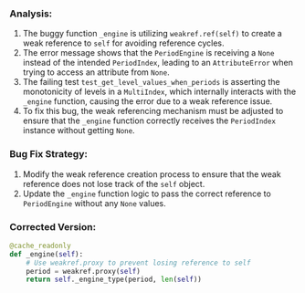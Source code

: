 ### Analysis:
1. The buggy function `_engine` is utilizing `weakref.ref(self)` to create a weak reference to `self` for avoiding reference cycles.
2. The error message shows that the `PeriodEngine` is receiving a `None` instead of the intended `PeriodIndex`, leading to an `AttributeError` when trying to access an attribute from `None`.
3. The failing test `test_get_level_values_when_periods` is asserting the monotonicity of levels in a `MultiIndex`, which internally interacts with the `_engine` function, causing the error due to a weak reference issue.
4. To fix this bug, the weak referencing mechanism must be adjusted to ensure that the `_engine` function correctly receives the `PeriodIndex` instance without getting `None`.

### Bug Fix Strategy:
1. Modify the weak reference creation process to ensure that the weak reference does not lose track of the `self` object.
2. Update the `_engine` function logic to pass the correct reference to `PeriodEngine` without any `None` values.

### Corrected Version:
```python
@cache_readonly
def _engine(self):
    # Use weakref.proxy to prevent losing reference to self
    period = weakref.proxy(self)
    return self._engine_type(period, len(self))
```